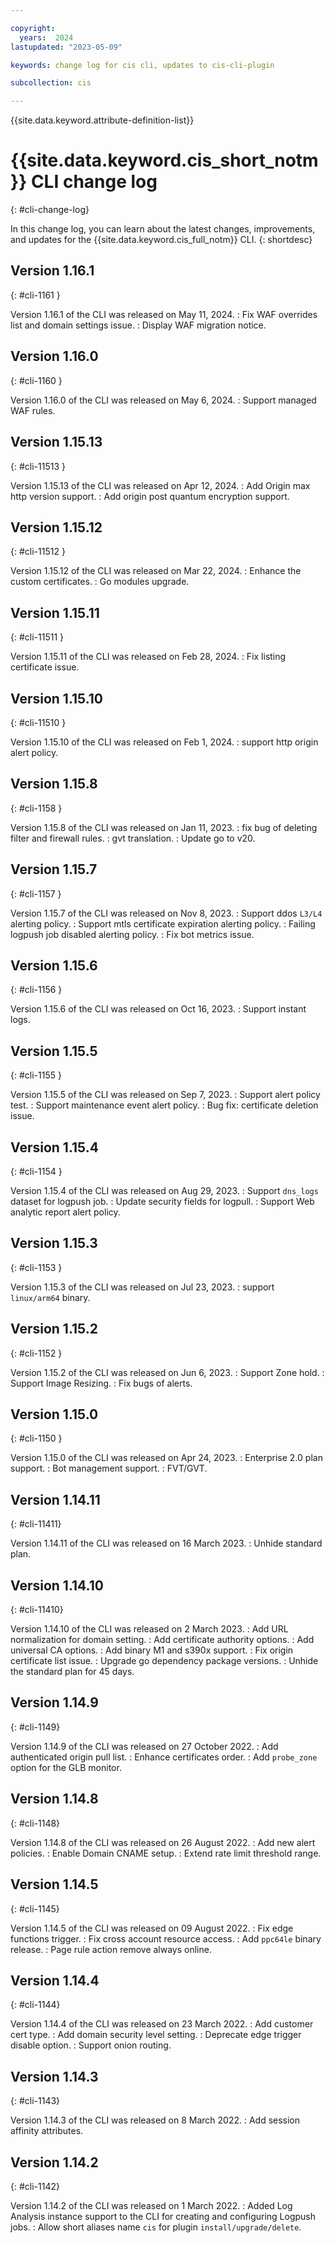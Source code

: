 ```yaml
---

copyright:
  years:  2024
lastupdated: "2023-05-09"

keywords: change log for cis cli, updates to cis-cli-plugin

subcollection: cis

---
```


{{site.data.keyword.attribute-definition-list}}


# {{site.data.keyword.cis_short_notm}} CLI change log
{: #cli-change-log}

In this change log, you can learn about the latest changes, improvements, and updates for the {{site.data.keyword.cis_full_notm}} CLI.
{: shortdesc}

## Version 1.16.1
{: #cli-1161 }

Version 1.16.1 of the CLI was released on May 11, 2024.
:   Fix WAF overrides list and domain settings issue.
:   Display WAF migration notice.

## Version 1.16.0
{: #cli-1160 }

Version 1.16.0 of the CLI was released on May 6, 2024.
:   Support managed WAF rules.

## Version 1.15.13
{: #cli-11513 }

Version 1.15.13 of the CLI was released on Apr 12, 2024.
:   Add Origin max http version support.
:   Add origin post quantum encryption support.

## Version 1.15.12
{: #cli-11512 }

Version 1.15.12 of the CLI was released on Mar 22, 2024.
:   Enhance the custom certificates.
:   Go modules upgrade.

## Version 1.15.11
{: #cli-11511 }

Version 1.15.11 of the CLI was released on Feb 28, 2024.
:   Fix listing certificate issue.

## Version 1.15.10
{: #cli-11510 }

Version 1.15.10 of the CLI was released on Feb 1, 2024.
:   support http origin alert policy.

## Version 1.15.8
{: #cli-1158 }

Version 1.15.8 of the CLI was released on Jan 11, 2023.
:   fix bug of deleting filter and firewall rules.
:   gvt translation.
:   Update go to v20.

## Version 1.15.7
{: #cli-1157 }

Version 1.15.7 of the CLI was released on Nov 8, 2023.
:   Support ddos `L3/L4` alerting policy.
:   Support mtls certificate expiration alerting policy.
:   Failing logpush job disabled alerting policy.
:   Fix bot metrics issue.

## Version 1.15.6
{: #cli-1156 }

Version 1.15.6 of the CLI was released on Oct 16, 2023.
:   Support instant logs.

## Version 1.15.5
{: #cli-1155 }

Version 1.15.5 of the CLI was released on Sep 7, 2023.
:   Support alert policy test.
:   Support maintenance event alert policy.
:   Bug fix: certificate deletion issue.

## Version 1.15.4
{: #cli-1154 }

Version 1.15.4 of the CLI was released on Aug 29, 2023.
:   Support `dns_logs` dataset for logpush job.
:   Update security fields for logpull.
:   Support Web analytic report alert policy.

## Version 1.15.3
{: #cli-1153 }

Version 1.15.3 of the CLI was released on Jul 23, 2023.
:   support `linux/arm64` binary.

## Version 1.15.2
{: #cli-1152 }

Version 1.15.2 of the CLI was released on Jun 6, 2023.
:   Support Zone hold.
:   Support Image Resizing.
:   Fix bugs of alerts.

## Version 1.15.0 
{: #cli-1150 }

Version 1.15.0 of the CLI was released on Apr 24, 2023.
:   Enterprise 2.0 plan support.
:   Bot management support.
:   FVT/GVT.

## Version 1.14.11
{: #cli-11411}

Version 1.14.11 of the CLI was released on 16 March 2023.
:   Unhide standard plan.

## Version 1.14.10
{: #cli-11410}

Version 1.14.10 of the CLI was released on 2 March 2023.
:   Add URL normalization for domain setting.
:   Add certificate authority options.
:   Add universal CA options.
:   Add binary M1 and s390x support.
:   Fix origin certificate list issue.
:   Upgrade go dependency package versions.
:   Unhide the standard plan for 45 days.

## Version 1.14.9
{: #cli-1149}

Version 1.14.9 of the CLI was released on 27 October 2022.
:   Add authenticated origin pull list.
:   Enhance certificates order.
:   Add `probe_zone` option for the GLB monitor.

## Version 1.14.8
{: #cli-1148}

Version 1.14.8 of the CLI was released on 26 August 2022.
:   Add new alert policies.
:   Enable Domain CNAME setup.
:   Extend rate limit threshold range.

## Version 1.14.5
{: #cli-1145}

Version 1.14.5 of the CLI was released on 09 August 2022.
:   Fix edge functions trigger.
:   Fix cross account resource access.
:   Add `ppc64le` binary release.
:   Page rule action remove always online.

## Version 1.14.4
{: #cli-1144}

Version 1.14.4 of the CLI was released on 23 March 2022.
:   Add customer cert type.
:   Add domain security level setting.
:   Deprecate edge trigger disable option.
:   Support onion routing.

## Version 1.14.3
{: #cli-1143}

Version 1.14.3 of the CLI was released on 8 March 2022.
:   Add session affinity attributes.

## Version 1.14.2
{: #cli-1142}

Version 1.14.2 of the CLI was released on 1 March 2022.
:   Added Log Analysis instance support to the CLI for creating and configuring Logpush jobs.
:   Allow short aliases name `cis` for plugin `install/upgrade/delete`.
